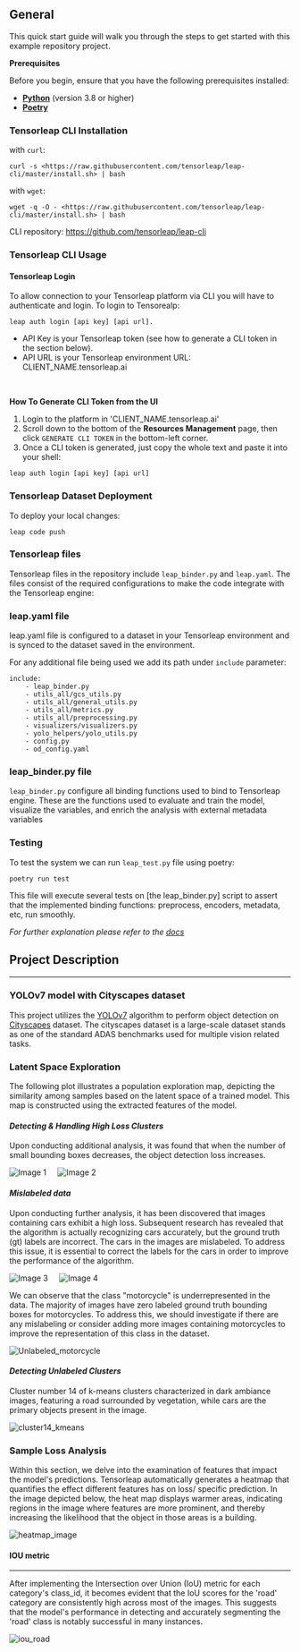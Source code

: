 ## General
This quick start guide will walk you through the steps to get started with this example repository project.

**Prerequisites**

Before you begin, ensure that you have the following prerequisites installed:

- **[Python](https://www.python.org/)** (version 3.8 or higher)
- **[Poetry](https://python-poetry.org/)**

### Tensorleap **CLI Installation**

with `curl`:

```
curl -s <https://raw.githubusercontent.com/tensorleap/leap-cli/master/install.sh> | bash
```

with `wget`:

```
wget -q -O - <https://raw.githubusercontent.com/tensorleap/leap-cli/master/install.sh> | bash
```

CLI repository: https://github.com/tensorleap/leap-cli

### Tensorleap CLI Usage

#### Tensorleap **Login**
To allow connection to your Tensorleap platform via CLI you will have to authenticate and login.
To login to Tensorealp:

```
leap auth login [api key] [api url].
```

- API Key is your Tensorleap token (see how to generate a CLI token in the section below).
- API URL is your Tensorleap environment URL: CLIENT_NAME.tensorleap.ai

<br> 

**How To Generate CLI Token from the UI**

1. Login to the platform in 'CLIENT_NAME.tensorleap.ai'
2. Scroll down to the bottom of the **Resources Management** page, then click `GENERATE CLI TOKEN`  in the bottom-left corner.
3. Once a CLI token is generated, just copy the whole text and paste it into your shell:

```
leap auth login [api key] [api url]
```

### Tensorleap Dataset Deployment

To deploy your local changes:

```
leap code push
```

### **Tensorleap files**

Tensorleap files in the repository include `leap_binder.py` and `leap.yaml`. The files consist of the  required
configurations to make the code integrate with the Tensorleap engine:

### **leap.yaml file**
leap.yaml file is configured to a dataset in your Tensorleap environment and is synced to the dataset saved in the environment.

For any additional file being used we add its path under `include` parameter:

```
include:
    - leap_binder.py
    - utils_all/gcs_utils.py
    - utils_all/general_utils.py
    - utils_all/metrics.py
    - utils_all/preprocessing.py
    - visualizers/visualizers.py
    - yolo_helpers/yolo_utils.py
    - config.py
    - od_config.yaml
```

### **leap_binder.py file**
`leap_binder.py` configure all binding functions used to bind to Tensorleap engine. These are the functions used to 
evaluate and train the model, visualize the variables, and enrich the analysis with external metadata variables

### Testing

To test the system we can run `leap_test.py` file using poetry:

```
poetry run test
```

This file will execute several tests on [the leap_binder.py] script to assert that the implemented binding functions: 
preprocess, encoders,  metadata, etc,  run smoothly.

*For further explanation please refer to the [docs](https://docs.tensorleap.ai/)*

## Project Description
_____________________________________________
### YOLOv7 model with Cityscapes dataset

This project utilizes the [YOLOv7]() algorithm to perform object detection on [Cityscapes]() dataset. The 
cityscapes dataset is a large-scale dataset stands as one of the standard ADAS benchmarks used for multiple vision
related tasks.


### Latent Space Exploration
The following plot illustrates a population exploration map, depicting the similarity among samples based on the latent 
space of a trained model. This map is constructed using the extracted features of the model.

#### *Detecting & Handling High Loss Clusters*
Upon conducting additional analysis, it was found that when the number of small bounding boxes decreases, 
the object detection loss increases.

<div style="display: flex">
  <img src="screen_shots/high_loss_small_bboxes.png" alt="Image 1" style="margin-right: 10px;">
  <img src="screen_shots/img.png" alt="Image 2" style="margin-left: 10px;">
</div>

#### *Mislabeled data*

Upon conducting further analysis, it has been discovered that images containing cars exhibit a high loss. Subsequent 
research has revealed that the algorithm is actually recognizing cars accurately, but the ground truth (gt) labels are 
incorrect. The cars in the images are mislabeled. To address this issue, it is essential to correct the labels for the 
cars in order to improve the performance of the algorithm.

<div style="display: flex">
  <img src="screen_shots/bb_gt_car.png" alt="Image 3" style="margin-right: 10px;">
  <img src="screen_shots/bb_car.png" alt="Image 4" style="margin-left: 10px;">
</div>

We can observe that the class "motorcycle" is underrepresented in the data. The majority of images have zero labeled 
ground truth bounding boxes for motorcycles. To address this, we should investigate if there are any mislabeling or 
consider adding more images containing motorcycles to improve the representation of this class in the dataset.

![Unlabeled_motorcycle](images/Unlabeled_motorcycle.png)


#### *Detecting Unlabeled Clusters*

Cluster number 14 of k-means clusters characterized in dark ambiance images, featuring a road surrounded by vegetation, 
while cars are the primary objects present in the image.

![cluster14_kmeans](images/cluster14_kmeans.png)

### Sample Loss Analysis

Within this section, we delve into the examination of features that impact the model's predictions. 
Tensorleap automatically generates a heatmap that quantifies the effect different features has on loss/ specific prediction.
In the image depicted below, the heat map displays warmer areas, indicating regions in the image where features are more
prominent, and thereby increasing the likelihood that the object in those areas is a building.

![heatmap_image](images/heatmap.png)

#### IOU metric
------------------------------
After implementing the Intersection over Union (IoU) metric for each category's class_id, it becomes evident that the 
IoU scores for the 'road' category are consistently high across most of the images. This suggests that the model's 
performance in detecting and accurately segmenting the 'road' class is notably successful in many instances.

![iou_road](images/iou_road.png)







